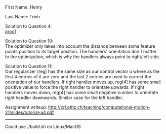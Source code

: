 First Name: Henry

Last Name: Trinh

Solution to Question 4:\
[proof](proof.pdf)

Solution to Question 10:\
The optimizer only takes into account the distance between some feature points position to its target position. The handlers' orientation don't matter to the optimization, which is why the handlers always point to right/left side.

Solution to Question 11:\
Our regularizer (reg) has the same size as our control vector u where as the first 4 entries of it are zero and the last 2 entries are used to correct the orientation of our handlers. If right handler moves up, reg[4] has some small positive value to force the right handler to orientate upwards. If right handlers moves down, reg[4] has some small negative number to orientate right handler downwards. Similar case for the left handler.


Assignment writeup: http://crl.ethz.ch/teaching/computational-motion-21/slides/tutorial-a4.pdf

---

Could use ./build.sh on Linux/MacOS
